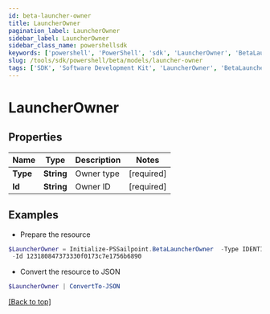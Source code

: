 ```yaml
---
id: beta-launcher-owner
title: LauncherOwner
pagination_label: LauncherOwner
sidebar_label: LauncherOwner
sidebar_class_name: powershellsdk
keywords: ['powershell', 'PowerShell', 'sdk', 'LauncherOwner', 'BetaLauncherOwner'] 
slug: /tools/sdk/powershell/beta/models/launcher-owner
tags: ['SDK', 'Software Development Kit', 'LauncherOwner', 'BetaLauncherOwner']
---
```



# LauncherOwner

## Properties

Name | Type | Description | Notes
------------ | ------------- | ------------- | -------------
**Type** | **String** | Owner type | [required]
**Id** | **String** | Owner ID | [required]

## Examples

- Prepare the resource
```powershell
$LauncherOwner = Initialize-PSSailpoint.BetaLauncherOwner  -Type IDENTITY `
 -Id 123180847373330f0173c7e1756b6890
```

- Convert the resource to JSON
```powershell
$LauncherOwner | ConvertTo-JSON
```


[[Back to top]](#) 

